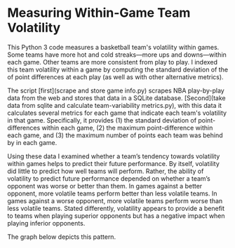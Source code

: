 Measuring Within-Game Team Volatility
========================

This Python 3 code measures a basketball team's volatility within games. Some teams have more hot and cold streaks—more ups and downs—within each game. Other teams are more consistent from play to play. I indexed this team volatility within a game by computing the standard deviation of the of point differences at each play (as well as with other alternative metrics). 

The script [first](scrape and store game info.py) scrapes NBA play-by-play data from the web and stores that data in a SQLite database. [Second](take data from sqlite and calculate team-variability metrics.py), with this data it calculates several metrics for each game that indicate each team's volatility in that game. Specifically, it provides (1) the standard deviation of point-differences within each game, (2) the maximum point-difference within each game, and (3) the maximum number of points each team was behind by in each game. 

Using these data I examined whether a team’s tendency towards volatility within games helps to predict their future performance. By itself, volatility did little to predict how well teams will perform. Rather, the ability of volatility to predict future performance depended on whether a team’s opponent was worse or better than them. In games against a better opponent, more volatile teams perform better than less volatile teams. In games against a worse opponent, more volatile teams perform worse than less volatile teams. Stated differently, volatility appears to provide a benefit to teams when playing superior opponents but has a negative impact when playing inferior opponents. 

The graph below depicts this pattern. 




